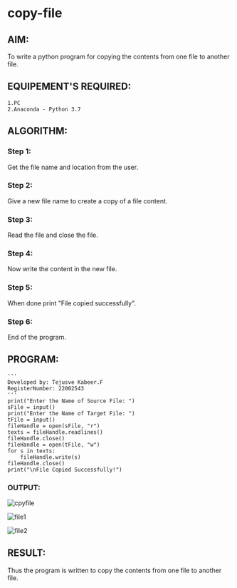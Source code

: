 # copy-file

## AIM:

To write a python program for copying the contents from one file to another file.

## EQUIPEMENT'S REQUIRED: 

    1.PC
    2.Anaconda - Python 3.7
    
## ALGORITHM: 

### Step 1:

Get the file name and location from the user.

### Step 2: 

Give a new file name to create a copy of a file content.
 
### Step 3: 

Read the file and close the file.

### Step 4:  

Now write the content in the new file.

### Step 5: 

When done print "File copied successfully".

### Step 6: 

End of the program.

## PROGRAM:
```
'''
Developed by: Tejusve Kabeer.F
RegisterNumber: 22002543
'''
print("Enter the Name of Source File: ")
sFile = input()
print("Enter the Name of Target File: ")
tFile = input()
fileHandle = open(sFile, "r")
texts = fileHandle.readlines()
fileHandle.close()
fileHandle = open(tFile, "w")
for s in texts:
    fileHandle.write(s)
fileHandle.close()
print("\nFile Copied Successfully!")
```

### OUTPUT:
![cpyfile](https://user-images.githubusercontent.com/118364993/214795063-41f1428e-ad11-441f-95a9-b373ebc7089d.png)

![file1](https://user-images.githubusercontent.com/118364993/214795143-d1d356e5-a9d2-4e27-85cc-2ce20fa8f66c.png)

![file2](https://user-images.githubusercontent.com/118364993/214795194-7ecdaf24-6195-4ef9-94c1-3538399c9ff3.png)




## RESULT:
Thus the program is written to copy the contents from one file to another file.
